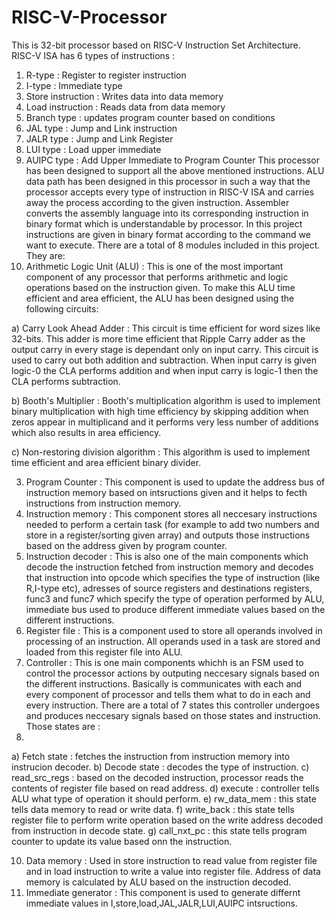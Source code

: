 # RISC-V-Processor
This is 32-bit processor based on RISC-V Instruction Set Architecture.  
RISC-V ISA has 6 types of instructions :

1) R-type : Register to register instruction
2) I-type : Immediate type
3) Store instruction : Writes data into data memory
4) Load instruction : Reads data from data memory
5) Branch type : updates program counter based on conditions
6) JAL type : Jump and Link instruction
7) JALR type : Jump and Link Register 
8) LUI type : Load upper immediate 
9) AUIPC type : Add Upper Immediate to Program Counter
This processor has been designed to support all the above mentioned instructions. ALU data path has been designed in this processor in such a way that the processor accepts every type of instruction in RISC-V ISA and carries away the process according to the given instruction. 
Assembler converts the assembly language into its corresponding instruction in binary format which is understandable by processor. In this project instructions are given in binary format according to the command we want to execute.
There are a total of 8 modules included in this project. They are:
1) Arithmetic Logic Unit (ALU) : This is one of the most important component of any processor that performs arithmetic and logic operations based on the instruction given. To make this ALU time efficient and area efficient, the ALU has been designed using the following circuits:
   
a) Carry Look Ahead Adder : This circuit is time efficient for word sizes like 32-bits. This adder is more time efficient that Ripple Carry adder as the output carry in every stage is dependant only on input carry. This circuit is used to carry out both 
addition and subtraction. When input carry is given logic-0 the CLA performs addition and when input carry is logic-1 then the CLA performs subtraction.

b) Booth's Multiplier : Booth's multiplication algorithm is used to implement binary multiplication with high time efficiency by skipping addition when zeros appear in multiplicand and it performs very less number of additions which also results in area 
efficiency.

c) Non-restoring division algorithm : This algorithm is used to implement time efficient and area efficient binary divider.

3) Program Counter : This component is used to update the address bus of instruction memory based on intsructions given and it helps to fecth instructions from instruction memory.
4) Instruction memory : This component stores all neccesary instructions needed to perform a certain task (for example to add two numbers and store in a register/sorting given array) and outputs those instructions based on the address given by program counter.
5) Instruction decoder : This is also one of the main components which decode the instruction fetched from instruction memory and decodes that instruction into opcode which specifies the type of instruction (like R,I-type etc), adresses of source registers and destinations registers, func3 and func7 which specify the type of operation performed by ALU, immediate bus used to produce different immediate values based on the different instructions.
6) Register file : This is a component used to store all operands involved in processing of an instruction. All operands used in a task are stored and loaded from this register file into ALU.
7) Controller : This is one main components whichh is an FSM used to control the processor actions by outputing neccesary signals based on the different instructions. Basically is communicates with each and every component of processor and tells them what to do in each and every instruction. There are a total of 7 states this controller undergoes and produces neccesary signals based on those states and instruction. Those states are :
8) 
a) Fetch state : fetches the instruction from instruction memory into instrucion decoder.
b) Decode state : decodes the type of instruction.
c) read_src_regs : based on the decoded instruction, processor reads the contents of register file based on read address.
d) execute : controller tells ALU what type of operation it should perform.
e) rw_data_mem : this state tells data memory to read or write data.
f) write_back : this state tells register file to perform write operation based on the write address decoded from instruction in decode state.
g) call_nxt_pc : this state tells program counter to update its value based onn the instruction.

10) Data memory : Used in store instruction to read value from register file and in load instruction to write a value into register file. Address of data memory is calculated by ALU based on the instruction decoded.
11) Immediate generator : This component is used to generate differnt immediate values in I,store,load,JAL,JALR,LUI,AUIPC intsructions.
